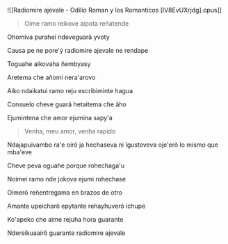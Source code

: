 
![[Radiomire ajevale - Odilio Roman y los Romanticos [lV8EvUXrjdg].opus]]

>Oime ramo reikove aipota reñatende 

Ohomiva purahei ndeveguarã yvoty

Causa pe ne pore'ý radiomire ajevale ne rendape

Toguahe aikovaha ñembyasy

Aretema che añomi nera'arovo

Aiko ndaikatui ramo reju escribiminte hagua

Consuelo cheve guarã hetaitema che ãho

Ejumintena che amor ejumina sapy'a
>Venha, meu amor, venha rapido

Ndajapuivambo ra'e oirõ ja hechaseva ni Igustoveva oje'erõ lo mismo que mba'eve 

Cheve peva oguahe porque rohechaga'u

Noimei ramo nde jokova ejumi rohechase

Oimerõ reñentregama en brazos de otro

Amante upeicharõ epytante rehayhuverõ ichupe

Ko'apeko che aime rejuha hora guarante

Ndereikuaairõ guarante radiomire ajevale